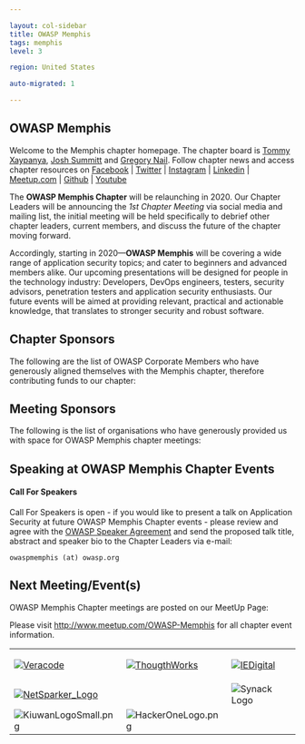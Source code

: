 ```yaml
---

layout: col-sidebar
title: OWASP Memphis
tags: memphis
level: 3

region: United States

auto-migrated: 1

---
```

<!-- rebuild -->

OWASP Memphis
-------------
Welcome to the Memphis chapter homepage. The chapter board is <a href="mailto:tommy.xaypanya@owasp.org">Tommy Xaypanya</a>, <a href="mailto:josh.summitt@owasp.org">Josh Summitt</a> and <a href="mailto:greg.nail@owasp.org">Gregory Nail</a>. Follow chapter news and access chapter resources on [Facebook](https://www.facebook.com/owaspmemphis) | [Twitter](https://twitter.com/owaspmemphis) | [Instagram](https://www.instagram.com/owasp_memphis) | [Linkedin](https://www.linkedin.com/groups/3127943) | [Meetup.com](https://www.meetup.com/OWASP-Memphis-Chapter) | [Github](http://github.com/OWASPMemphis) | [Youtube](https://www.youtube.com/channel/UCSCAE3CKAaoCZChIj5_xLjA) 

The **OWASP Memphis Chapter** will be relaunching in 2020. Our Chapter Leaders will be announcing the *1st Chapter Meeting* via social media and mailing list, the initial meeting will be held specifically to debrief other chapter leaders, current members, and discuss the future of the chapter moving forward.

Accordingly, starting in 2020—**OWASP Memphis** will be covering a wide range of application security topics; and cater to beginners and advanced members alike. Our upcoming presentations will be designed for people in the technology industry: Developers, DevOps engineers, testers, security advisors, penetration testers and application security enthusiasts. Our future events will be aimed at providing relevant, practical and actionable knowledge, that translates to stronger security and robust software. 

Chapter Sponsors
----------------
The following are the list of OWASP Corporate Members who have generously aligned themselves with the Memphis chapter, therefore contributing funds to our chapter:

<table cellpadding="15" cellspacing="0">
<tr>
<td>

<a href="https://www.veracode.com"><img src="assets/images/VeraCode_logo.png" alt="Veracode"/></a>

</td>
<td>

<a href="https://www.thoughtworks.com"><img src="assets/images/ThoughtWorks-logo.png" alt="ThougthWorks"/></a>

</td>
<td>
  <a href="https://www.iedigital.com"><img src="assets/images/IEDigital-logo.png" alt="IEDigital"/></a>


</td>
</tr>
<tr>
<td>
  <a href="https://www.netsparkers.com"><img src="assets/images/NetSparker_Logo_New.jpg" alt="NetSparker_Logo"/></a>

</td>
<td>
<img src="assets/images/GDS_LOGO_SMALL.jpg" alt=""/>

</td>
<td>
<img src="assets/images/Synack_Logo.jpg" alt="Synack Logo"/>

</td>
</tr>
<tr>
<td>
<img src="assets/images/KiuwanLogoSmall.png" alt="KiuwanLogoSmall.png"/>

</td>
<td>
<img src="assets/images/HackerOneLogo.png" alt="HackerOneLogo.png"/>

</td>



Meeting Sponsors
----------------

The following is the list of organisations who have generously provided us with space for OWASP Memphis chapter meetings:



Speaking at OWASP Memphis Chapter Events
---------------------------------------

#### Call For Speakers

Call For Speakers is open - if you would like to present a talk on Application Security at future OWASP Memphis Chapter events - please review and agree with the [OWASP Speaker Agreement](Speaker_Agreement "wikilink") and send the proposed talk title, abstract and speaker bio to the Chapter Leaders via e-mail:

`owaspmemphis (at) owasp.org`

Next Meeting/Event(s)
---------------------
OWASP Memphis Chapter meetings are posted on our MeetUp Page:

Please visit <a href="http://www.meetup.com/OWASP-Memphis">http://www.meetup.com/OWASP-Memphis</a> for all chapter event information.
